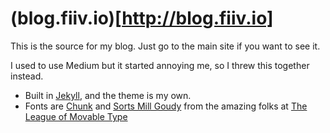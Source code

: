 # (blog.fiiv.io)[http://blog.fiiv.io]

This is the source for my blog. Just go to the main site if you want to see it.

I used to use Medium but it started annoying me, so I threw this together instead.

 * Built in [Jekyll](http://jekyllrb.com), and the theme is my own.
 * Fonts are [Chunk](https://www.theleagueofmoveabletype.com/chunk) and [Sorts Mill Goudy](https://www.theleagueofmoveabletype.com/sorts-mill-goudy) from the amazing folks at [The League of Movable Type](https://www.theleagueofmoveabletype.com/)
